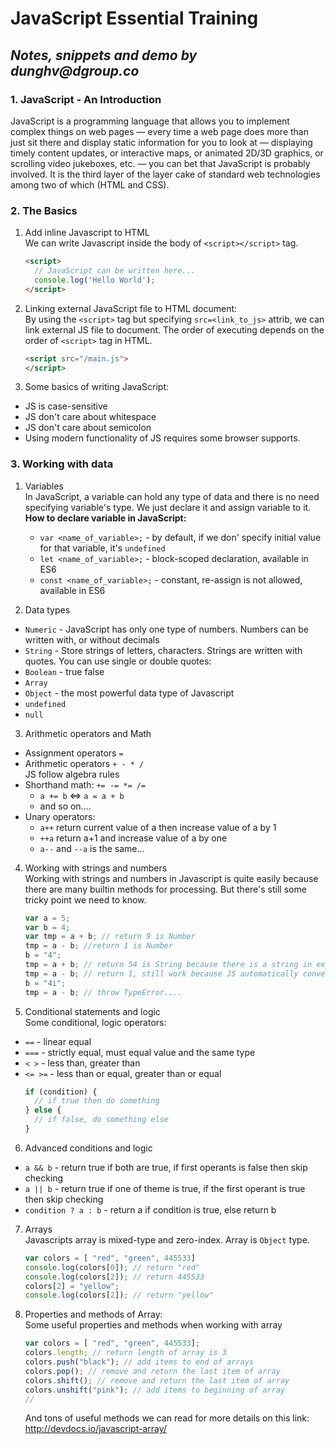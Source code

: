 # JavaScript Essential Training
## _Notes, snippets and demo by dunghv@dgroup.co_

### **1. JavaScript - An Introduction**  
JavaScript is a programming language that allows you to implement complex things on web pages — every time a web page does more than just sit there and display static information for you to look at — displaying timely content updates, or interactive maps, or animated 2D/3D graphics, or scrolling video jukeboxes, etc. — you can bet that JavaScript is probably involved. It is the third layer of the layer cake of standard web technologies among two of which (HTML and CSS).

### **2. The Basics**  
1. Add inline Javascript to HTML  
We can write Javascript inside the body of `<script></script>` tag.  
    ```html
    <script>
      // JavaScript can be written here...
      console.log('Hello World');
    </script>
    ```

2. Linking external JavaScript file to HTML document:  
By using the `<script>` tag but specifying `src=<link_to_js>` attrib, we can link external JS file to document. The order of executing depends on the order of `<script>` tag in HTML.  
    ```html
    <script src="/main.js">
    </script>
    ```

3. Some basics of writing JavaScript:  
- JS is case-sensitive
- JS don't care about whitespace
- JS don't care about semicolon
- Using modern functionality of JS requires some browser supports.

### **3. Working with data**  

1. Variables  
In JavaScript, a variable can hold any type of data and there is no need specifying variable's type. We just declare it and assign variable to it.  
**How to declare variable in JavaScript:**  
    - `var <name_of_variable>;` - by default, if we don' specify initial value for that variable, it's `undefined`
    - `let <name_of_variable>;` - block-scoped declaration, available in ES6
    - `const <name_of_variable>;` - constant, re-assign is not allowed, available in ES6

2. Data types  
- `Numeric` - JavaScript has only one type of numbers. Numbers can be written with, or without decimals
- `String` - Store strings of letters, characters. Strings are written with quotes. You can use single or double quotes:
- `Boolean` - true false
- `Array`
- `Object` - the most powerful data type of Javascript
- `undefined`
- `null`

3. Arithmetic operators and Math  
- Assignment operators `=`
- Arithmetic operators `+ - * / `  
  JS follow algebra rules
- Shorthand math: `+= -= *= /=`
    - `a += b` <=> `a = a + b`
    - and so on....
- Unary operators:
    - `a++` return current value of a then increase value of a by 1
    - `++a` return a+1 and increase value of a by one
    - `a--` and `--a` is the same...

4. Working with strings and numbers  
Working with strings and numbers in Javascript is quite easily because there are many builtin methods for processing. But there's still some tricky point we need to know.
    ```javascript
    var a = 5;
    var b = 4;
    var tmp = a + b; // return 9 is Number
    tmp = a - b; //return 1 is Number
    b = "4";
    tmp = a + b; // return 54 is String because there is a string in expression
    tmp = a - b; // return 1, still work because JS automatically convert datatype when possible, but
    b = "4i";
    tmp = a - b; // throw TypeError....
    ```

5. Conditional statements and logic  
Some conditional, logic operators:
  - `==` - linear equal
  - `===` - strictly equal, must equal value and the same type
  - `< >` - less than, greater than
  - `<= >=` - less than or equal, greater than or equal
    ```javascript
    if (condition) {
      // if true then do something
    } else {
      // if false, do something else
    }
    ```

6. Advanced conditions and logic  
- `a && b` - return true if both are true, if first operants is false then skip checking
- `a || b` - return true if one of theme is true, if the first operant is true then skip checking
- `condition ? a : b` - return a if condition is true, else return b

7. Arrays  
Javascripts array is mixed-type and zero-index. Array is `Object` type.
    ```javascript
    var colors = [ "red", "green", 445533]
    console.log(colors[0]); // return "red"
    console.log(colors[2]); // return 445533
    colors[2] = "yellow";
    console.log(colors[2]); // return "yellow"
    ```

8. Properties and methods of Array:  
Some useful properties and methods when working with array  
    ```javascript
    var colors = [ "red", "green", 445533];
    colors.length; // return length of array is 3
    colors.push("black"); // add items to end of arrays
    colors.pop(); // remove and return the last item of array
    colors.shift(); // remove and return the last item of array
    colors.unshift("pink"); // add items to beginning of array
    //
    ```  
    And tons of useful methods we can read for more details on this link:  
      http://devdocs.io/javascript-array/

